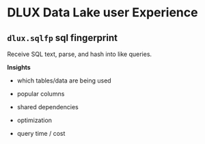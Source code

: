 # DLUX Data Lake user Experience

## `dlux.sqlfp` sql fingerprint

Receive SQL text, parse, and hash into like queries.

**Insights**

- which tables/data are being used
- popular columns
- shared dependencies
- optimization

- query time / cost
